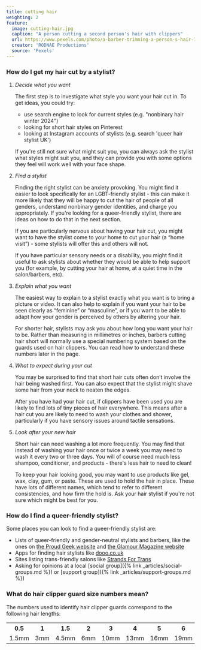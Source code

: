 ```yaml
---
title: cutting hair
weighting: 2
feature:
  image: cutting-hair.jpg
  caption: "A person cutting a second person's hair with clippers"
  url: https://www.pexels.com/photo/a-barber-trimming-a-person-s-hair-7697393/
  creator: 'RODNAE Productions'
  source: 'Pexels'
---
```


### How do I get my hair cut by a stylist?

1. *Decide what you want*

    The first step is to investigate what style you want your hair cut in. To get ideas, you could try:
    
    - use search engine to look for current styles (e.g. "nonbinary hair winter 2024")
    - looking for short hair styles on Pinterest
    - looking at Instagram accounts of stylists (e.g. search 'queer hair stylist UK')
    
    If you're still not sure what might suit you, you can always ask the stylist what styles might suit you, and they can provide you with some options they feel will work well with your face shape.
2. *Find a stylist*

    Finding the right stylist can be anxiety provoking. You might find it easier to look specifically for an LGBT-friendly stylist - this can make it more likely that they will be happy to cut the hair of people of all genders, understand nonbinary gender identities, and charge you appropriately. If you're looking for a queer-friendly stylist, there are ideas on how to do that in the next section.

    If you are particularly nervous about having your hair cut, you might want to have the stylist come to your home to cut your hair (a “home visit”) - some stylists will offer this and others will not.

    If you have particular sensory needs or a disability, you might find it useful to ask stylists about whether they would be able to help support you (for example, by cutting your hair at home, at a quiet time in the salon/barbers, etc).
3. *Explain what you want*

    The easiest way to explain to a stylist exactly what you want is to bring a picture or video. It can also help to explain if you want your hair to be seen clearly as “feminine” or “masculine”, or if you want to be able to adapt how your gender is perceived by others by altering your hair.

    For shorter hair, stylists may ask you about how long you want your hair to be. Rather than measuring in millimetres or inches, barbers cutting hair short will normally use a special numbering system based on the guards used on hair clippers. You can read how to understand these numbers later in the page.
    
4. *What to expect during your cut*

    You may be surprised to find that short hair cuts often don’t involve the hair being washed first. You can also expect that the stylist might shave some hair from your neck to neaten the edges.
    
    After you have had your hair cut, if clippers have been used you are likely to find lots of tiny pieces of hair everywhere. This means after a hair cut you are likely to need to wash your clothes and shower, particularly if you have sensory issues around tactile sensations.
5. *Look after your new hair*

    Short hair can need washing a lot more frequently. You may find that instead of washing your hair once or twice a week you may need to wash it every two or three days. You will of course need much less shampoo, conditioner, and products - there's less hair to need to clean!

    To keep your hair looking good, you may want to use products like gel, wax, clay, gum, or paste. These are used to hold the hair in place. These have lots of different names, which tend to refer to different consistencies, and how firm the hold is. Ask your hair stylist if you're not sure which might be best for you.

### How do I find a queer-friendly stylist?

Some places you can look to find a queer-friendly stylist are:

- Lists of queer-friendly and gender-neutral stylists and barbers, like the ones on [the Proud Geek website](https://www.proud-geek.co.uk/post/gender-neutral-barbers-and-hairdressers-uk) and [the Glamour Magazine website](https://www.glamourmagazine.co.uk/gallery/lgbtqia-hair-salons)
- Apps for finding hair stylists like [dooo.co.uk](https://dooo.co.uk)
- Sites listing trans-friendly salons like [Strands For Trans](https://strandsfortrans.com)
- Asking for opinions at a local [social group]({% link _articles/social-groups.md %}) or [support group]({% link _articles/support-groups.md %})

### What do hair clipper guard size numbers mean?

The numbers used to identify hair clipper guards correspond to the following hair lengths:

  <table class="size-table">
    <tr>
      <th>0.5</th>
      <th>1</th>
      <th>1.5</th>
      <th>2</th>
      <th>3</th>
      <th>4</th>
      <th>5</th>
      <th>6</th>
      <th>7</th>
      <th>8</th>
    </tr>
    <tr>
      <td>1.5mm</td>
      <td>3mm</td>
      <td>4.5mm</td>
      <td>6mm</td>
      <td>10mm</td>
      <td>13mm</td>
      <td>16mm</td>
      <td>19mm</td>
      <td>22mm</td>
      <td>25mm</td>
    </tr>
  </table>
